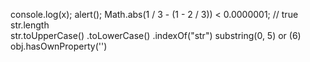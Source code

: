 console.log(x);
alert();
Math.abs(1 / 3 - (1 - 2 / 3)) < 0.0000001; // true
str.length  
str.toUpperCase()
    .toLowerCase()
    .indexOf("str")
    substring(0, 5) or (6)
obj.hasOwnProperty('')
